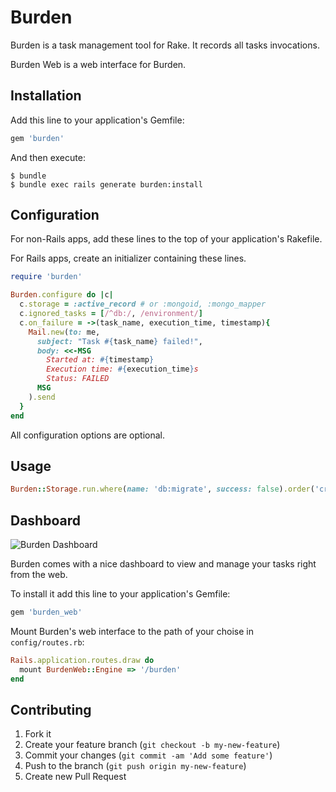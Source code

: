 # Burden

Burden is a task management tool for Rake. It records all tasks invocations.

Burden Web is a web interface for Burden.

## Installation

Add this line to your application's Gemfile:
```ruby
gem 'burden'
```

And then execute:
```
$ bundle
$ bundle exec rails generate burden:install
```

## Configuration

For non-Rails apps, add these lines to the top of your application's Rakefile.

For Rails apps, create an initializer containing these lines.

```ruby
require 'burden'

Burden.configure do |c|
  c.storage = :active_record # or :mongoid, :mongo_mapper
  c.ignored_tasks = [/^db:/, /environment/]
  c.on_failure = ->(task_name, execution_time, timestamp){
    Mail.new(to: me,
      subject: "Task #{task_name} failed!",
      body: <<-MSG
        Started at: #{timestamp}
        Execution time: #{execution_time}s
        Status: FAILED
      MSG
    ).send
  }
end
```

All configuration options are optional.

## Usage

```ruby
Burden::Storage.run.where(name: 'db:migrate', success: false).order('created_at desc').limit(10)
```

## Dashboard
![Burden Dashboard](http://f.cl.ly/items/0Q0N0E1N2y3P1R2b3M2x/burden_dash.png)

Burden comes with a nice dashboard to view and manage your tasks right from the web.

To install it add this line to your application's Gemfile:
```ruby
gem 'burden_web'
```

Mount Burden's web interface to the path of your choise in `config/routes.rb`:
```ruby
Rails.application.routes.draw do
  mount BurdenWeb::Engine => '/burden'
end
```

## Contributing

1. Fork it
2. Create your feature branch (`git checkout -b my-new-feature`)
3. Commit your changes (`git commit -am 'Add some feature'`)
4. Push to the branch (`git push origin my-new-feature`)
5. Create new Pull Request

